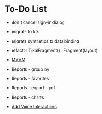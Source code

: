 To-Do List
====

* don't cancel sign-in dialog
* migrate to kts
* migrate synthetics to data binding
* refactor TikalFragment() : Fragment(layout)

* [MVVM](https://developer.android.com/topic/libraries/architecture/viewmodel.html)
* Reports - group by
* Reports - favorites
* Reports - export - pdf
* Reports - charts
* [Add Voice Interactions](https://codelabs.developers.google.com/codelabs/voice-interaction/index.html)
